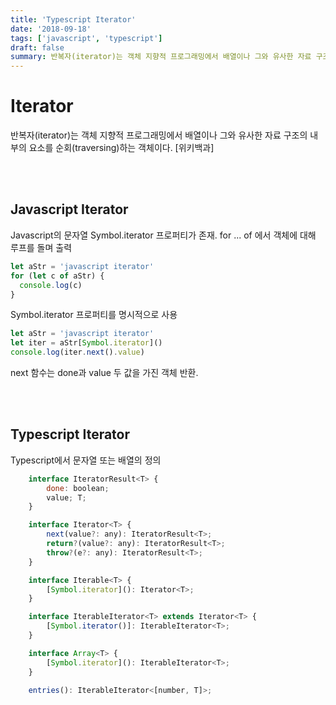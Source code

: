 ```yaml
---
title: 'Typescript Iterator'
date: '2018-09-18'
tags: ['javascript', 'typescript']
draft: false
summary: 반복자(iterator)는 객체 지향적 프로그래밍에서 배열이나 그와 유사한 자료 구조의 내부의 요소를 순회(traversing)하는 객체이다.
---
```


# Iterator

반복자(iterator)는 객체 지향적 프로그래밍에서 배열이나 그와 유사한 자료 구조의 내부의 요소를 순회(traversing)하는 객체이다. [위키백과]

<br /><br />

## Javascript Iterator

Javascript의 문자열 Symbol.iterator 프로퍼티가 존재.
for ... of 에서 객체에 대해 루프를 돌며 출력

```javascript
let aStr = 'javascript iterator'
for (let c of aStr) {
  console.log(c)
}
```

Symbol.iterator 프로퍼티를 명시적으로 사용

```javascript
let aStr = 'javascript iterator'
let iter = aStr[Symbol.iterator]()
console.log(iter.next().value)
```

next 함수는 done과 value 두 값을 가진 객체 반환.

<br /><br />

## Typescript Iterator

Typescript에서 문자열 또는 배열의 정의

```javascript
	interface IteratorResult<T> {
		done: boolean;
		value; T;
	}

	interface Iterator<T> {
		next(value?: any): IteratorResult<T>;
		return?(value?: any): IteratorResult<T>;
		throw?(e?: any): IteratorResult<T>;
	}

	interface Iterable<T> {
		[Symbol.iterator](): Iterator<T>;
	}

	interface IterableIterator<T> extends Iterator<T> {
		[Symbol.iterator()]: IterableIterator<T>;
	}

	interface Array<T> {
		[Symbol.iterator](): IterableIterator<T>;
	}

	entries(): IterableIterator<[number, T]>;
```

<br /><br /><br />
